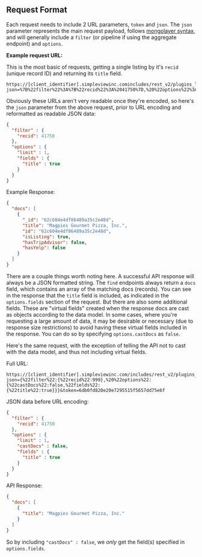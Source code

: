 ## Request Format

Each request needs to include 2 URL parameters, `token` and `json`. The `json` parameter represents the main request payload, follows [mongolayer syntax](https://github.com/simpleviewinc/mongolayer), and will generally include a `filter` (or pipeline if using the aggregate endpoint) and `options`.

**Example request URL:**

This is the most basic of requests, getting a single listing by it's `recid` (unique record ID) and returning its `title` field.

```
https://[client_identifier].simpleviewinc.comincludes/rest_v2/plugins_listings_listings/find/?json=%7B%22filter%22%3A%7B%22recid%22%3A%2041750%7D,%20%22options%22%3A%7B%22limit%22%3A%201,%20%22fields%22%3A%7B%22title%22%3A1%7D%7D%7D&token=f19942375ec3b67599c82197385c8e19
```

Obviously these URLs aren't very readable once they're encoded, so here's the `json` parameter from the above request, prior to URL encoding and reformatted as readable JSON data:

```json
{
  "filter" : {
    "recid": 41750
  },
  "options" : {
	"limit" : 1,
    "fields" : {
      "title" : true
    }
  }
}
```

Example Response:

```json
{
  "docs": [
    {
      "_id": "62c604e4df86489a35c2e48d",
      "title": "Magpies Gourmet Pizza, Inc.",
      "id": "62c604e4df86489a35c2e48d",
      "isListing": true,
      "hasTripAdvisor": false,
      "hasYelp": false
    }
  ]
}
```

There are a couple things worth noting here. A successful API response will always be a JSON formatted string. The `find` endpoints always return a `docs` field, which contains an array of the matching docs (records). You can see in the response that the `title` field is included, as indicated in the `options.fields` section of the request. But there are also some additional fields. These are "virtual fields" created when the response docs are cast as objects according to the data model. In some cases, where you're requesting a large amount of data, it may be desirable or necessary (due to response size restrictions) to avoid having these virtual fields included in the response. You can do so by specifying `options.castDocs` as `false`.

Here's the same request, with the exception of telling the API not to cast with the data model, and thus not including virtual fields.

Full URL:
```
https://[client_identifier].simpleviewinc.com/includes/rest_v2/plugins_listings_listings/find/?json={%22filter%22:{%22recid%22:999},%20%22options%22:{%22castDocs%22:false,%22fields%22:{%22title%22:true}}}&token=6db0fd820e20e7295515f5657dd75e6f
```

JSON data before URL encoding:

```json
{
  "filter" : {
    "recid": 41750
  },
  "options" : {
    "limit" : 1,
    "castDocs" : false,
    "fields" : {
      "title" : true
    }
  }
}
```

API Response:
```json
{
  "docs": [
    {
      "title": "Magpies Gourmet Pizza, Inc."
    }
  ]
}
```

So by including `"castDocs" : false`, we *only* get the field(s) specified in `options.fields`.
